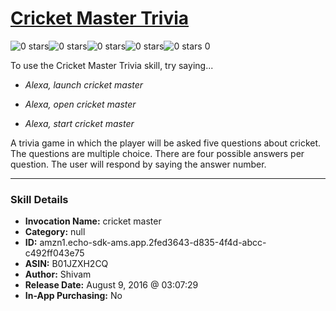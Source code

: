 # [Cricket Master Trivia](http://alexa.amazon.com/#skills/amzn1.echo-sdk-ams.app.2fed3643-d835-4f4d-abcc-c492ff043e75)
![0 stars](../../images/ic_star_border_black_18dp_1x.png)![0 stars](../../images/ic_star_border_black_18dp_1x.png)![0 stars](../../images/ic_star_border_black_18dp_1x.png)![0 stars](../../images/ic_star_border_black_18dp_1x.png)![0 stars](../../images/ic_star_border_black_18dp_1x.png) 0

To use the Cricket Master Trivia skill, try saying...

* *Alexa, launch cricket master*

* *Alexa, open cricket master*

* *Alexa, start cricket master*

A trivia game in which the player will be asked five questions about cricket. The questions are multiple choice. There are four possible answers per question. The user will respond by saying the answer number.

***

### Skill Details

* **Invocation Name:** cricket master
* **Category:** null
* **ID:** amzn1.echo-sdk-ams.app.2fed3643-d835-4f4d-abcc-c492ff043e75
* **ASIN:** B01JZXH2CQ
* **Author:** Shivam
* **Release Date:** August 9, 2016 @ 03:07:29
* **In-App Purchasing:** No
